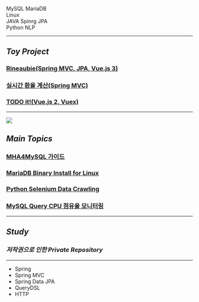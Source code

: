 MySQL MariaDB<br>
Linux<br>
JAVA Spinrg JPA<br>
Python NLP







<!-- ![yeongdonge's github stats](https://github-readme-stats.vercel.app/api?username=yeongdonge&theme=dark&show_icons=true) -->

---
## _Toy Project_

### <a href="https://github.com/yeongdonge/rineaubie" target="_blank">Rineaubie(Spring MVC, JPA, Vue.js 3)</a>
### <a href="https://github.com/yeongdonge/exchange-rate" target="_blank">실시간 환율 계산(Spring MVC)</a>
### <a href="https://github.com/yeongdonge/TODO-IT" target="_blank">TODO it!(Vue.js 2, Vuex)</a>

---
<a target="_blank" href="https://velog.io/@parrineau" ><img src="https://img.shields.io/badge/Velog-20C997?style=for-the-badge&logo=Velog&logoColor=white"/></a>

## _Main Topics_
### <a href="https://velog.io/@parrineau/MHA4MySQL-%EC%84%A4%EC%B9%98-%EA%B0%80%EC%9D%B4%EB%93%9C" target="_blank">MHA4MySQL 가이드</a>
### <a href="https://velog.io/@parrineau/MariaDB-Binary-Install-for-Linux" target="_blank">MariaDB Binary Install for Linux</a>
### <a href="https://velog.io/@parrineau/Data-Crawling-Selenium-%EC%9B%B9-%EB%94%94%EC%9E%90%EC%9D%B4%EB%84%88%EB%A5%BC-%EC%9A%95%ED%95%98%EC%A7%80-%EB%A7%90%EC%9E%90-TIP" target="_blank">Python Selenium Data Crawling</a>
### <a href="https://velog.io/@parrineau/pidstat%EB%A5%BC-%EC%9D%B4%EC%9A%A9%ED%95%9C-%EC%BF%BC%EB%A6%AC-CPU-%EC%A0%90%EC%9C%A0%EC%9C%A8-%EB%AA%A8%EB%8B%88%ED%84%B0%EB%A7%81" target="_blank">MySQL Query CPU 점유율 모니터링</a>




---
## _Study_
### _저작권으로 인한 Private Repository_
---
- Spring
- Spring MVC
- Spring Data JPA
- QueryDSL
- HTTP
